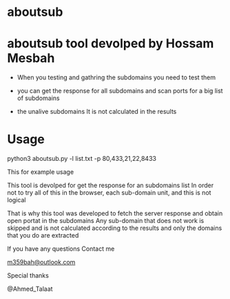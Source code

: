 # aboutsub

# aboutsub tool devolped by Hossam Mesbah

* When you testing and gathring the subdomains you need to test them

* you can get the response for all subdomains and scan ports for a big list of subdomains

* the unalive subdomains It is not calculated in the results

# Usage

python3 aboutsub.py -l list.txt -p 80,433,21,22,8433

This for example usage

This tool is devolped for get the response for an subdomains list In order not to try all of this in the browser, each sub-domain unit, and this is not logical 

That is why this tool was developed to fetch the server response and obtain open portat in the subdomains Any sub-domain that does not work is skipped and is not calculated according to the results and only the domains that you do are extracted

If you have any questions Contact me

m359bah@outlook.com

Special thanks

@Ahmed_Talaat
